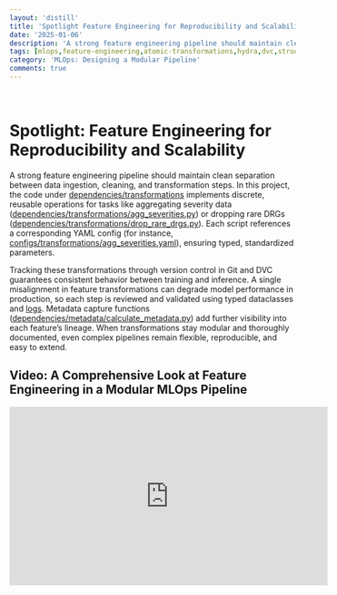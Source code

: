 ```yaml
---
layout: 'distill'
title: 'Spotlight Feature Engineering for Reproducibility and Scalability'
date: '2025-01-06'
description: 'A strong feature engineering pipeline should maintain clean separation between data ingestion, cleaning, and transformation steps.'
tags: [mlops,feature-engineering,atomic-transformations,hydra,dvc,structured-configs,modular-code,separation-of-concerns,version-agnostic-transformations]
category: 'MLOps: Designing a Modular Pipeline'
comments: true
---
```


<br>

# Spotlight: Feature Engineering for Reproducibility and Scalability

A strong feature engineering pipeline should maintain clean separation between data ingestion, cleaning, and transformation steps. In this project, the code under [dependencies/transformations](https://github.com/kletobias/advanced-mlops-lifecycle-hydra-mlflow-optuna-dvc/tree/main/dependencies/transformations) implements discrete, reusable operations for tasks like aggregating severity data ([dependencies/transformations/agg_severities.py](https://github.com/kletobias/advanced-mlops-lifecycle-hydra-mlflow-optuna-dvc/tree/main/dependencies/transformations/agg_severities.py)) or dropping rare DRGs ([dependencies/transformations/drop_rare_drgs.py](https://github.com/kletobias/advanced-mlops-lifecycle-hydra-mlflow-optuna-dvc/tree/main/dependencies/transformations/drop_rare_drgs.py)). Each script references a corresponding YAML config (for instance, [configs/transformations/agg_severities.yaml](https://github.com/kletobias/advanced-mlops-lifecycle-hydra-mlflow-optuna-dvc/tree/main/configs/transformations/agg_severities.yaml)), ensuring typed, standardized parameters.

Tracking these transformations through version control in Git and DVC guarantees consistent behavior between training and inference. A single misalignment in feature transformations can degrade model performance in production, so each step is reviewed and validated using typed dataclasses and [logs](https://github.com/kletobias/advanced-mlops-lifecycle-hydra-mlflow-optuna-dvc/blob/main/logs/pipeline/2025-03-21_16-37-51.log). Metadata capture functions ([dependencies/metadata/calculate_metadata.py](https://github.com/kletobias/advanced-mlops-lifecycle-hydra-mlflow-optuna-dvc/tree/main/dependencies/metadata/calculate_metadata.py)) add further visibility into each feature’s lineage. When transformations stay modular and thoroughly documented, even complex pipelines remain flexible, reproducible, and easy to extend.



## Video: A Comprehensive Look at Feature Engineering in a Modular MLOps Pipeline

<iframe width="560" height="315" src="https://www.youtube.com/embed/zWC_Y7ei0kk" title="YouTube video player" frameborder="0" allow="accelerometer; autoplay; clipboard-write; encrypted-media; gyroscope; picture-in-picture; web-share" referrerpolicy="strict-origin-when-cross-origin" allowfullscreen></iframe>


